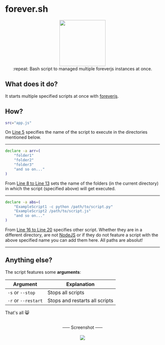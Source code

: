 # forever.sh

<p align="center">
<img height="150" width="auto" src="https://raw.githubusercontent.com/NullDev/forever.sh/master/.img/forever.png" /><br>
:repeat: Bash script to managed multiple foreverjs instances at once.
</p>

## What does it do?

It starts multiple specified scripts at once with [foreverjs](https://github.com/foreverjs/forever).

## How?

```bash
src="app.js"
```
On [Line 5](https://github.com/NullDev/forever.sh/blob/master/forever.sh#L5) specifies the name of the script to execute in the directories mentioned below.

<hr>

```bash
declare -a arr=(
	"folder1"
	"folder2"
	"folder3"
	"and so on..."
)
```
From [Line 8 to Line 13](https://github.com/NullDev/forever.sh/blob/master/forever.sh#L8-L13) sets the name of the folders (in the current directory) in which the script (specified above) will get executed.

<hr>

```bash
declare -a abs=(
	"ExampleScript1 -c python /path/to/script.py"
	"ExampleScript2 /path/to/script.js"
	"and so on..."
)
```
From [Line 16 to Line 20](https://github.com/NullDev/forever.sh/blob/master/forever.sh#L16-L20) specifies other script. Whether they are in a different directory, are not [NodeJS](https://nodejs.org) or if they do not feature a script with the above specified name you can add them here. All paths are absolut!

<hr>

## Anything else?

The script features some **arguments**:

| Argument | Explanation |
|----------|-------------|
| `-s` or `--stop`    | Stops all scripts              |
| `-r` or `--restart` | Stops and restarts all scripts |

That's all :smile_cat:

<p align="center">
<br>
<strike>&nbsp;&nbsp;&nbsp;&nbsp;&nbsp;&nbsp;</strike> Screenshot <strike>&nbsp;&nbsp;&nbsp;&nbsp;&nbsp;&nbsp;</strike><br>
<br>
<img src="https://raw.githubusercontent.com/NullDev/forever.sh/master/.img/scr1.png" /><br>
</p>
